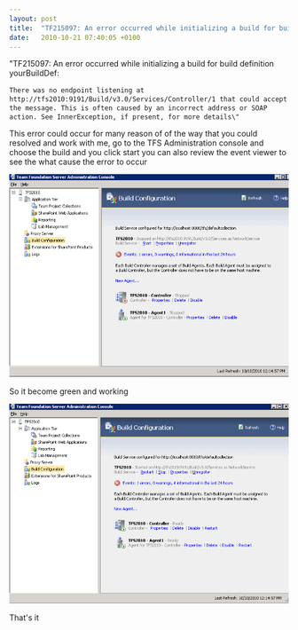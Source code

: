 ```yaml
---
layout: post
title:  "TF215097: An error occurred while initializing a build for build definition.."
date:   2010-10-21 07:40:05 +0100
---
```


\"TF215097: An error occurred while initializing a build for build
definition yourBuildDef: 

```
There was no endpoint listening at http://tfs2010:9191/Build/v3.0/Services/Controller/1 that could accept the message. This is often caused by an incorrect address or SOAP action. See InnerException, if present, for more details\"

```

This error could occur for many reason of of the way that you could resolved and work with me, go to the TFS Administration console and choose the build and you click start you can also review the event viewer to see the what
cause the error to occur

![TFS Admin Console](/assets/images/2010/10/TFSAdmin.png)

So it become green and working 

![Build working](/assets/images/2010/10/TFSadmin2.png)

That\'s it  
